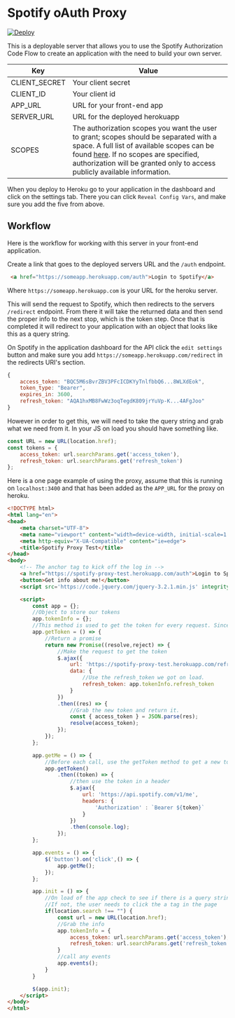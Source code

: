 # Spotify oAuth Proxy

[![Deploy](https://www.herokucdn.com/deploy/button.svg)](https://heroku.com/deploy)

This is a deployable server that allows you to use the Spotify Authorization Code Flow to create an application with the need to build your own server.

Key | Value
---  | ---
CLIENT_SECRET | Your client secret
CLIENT_ID | Your client id
APP_URL | URL for your front-end app
SERVER_URL | URL for the deployed herokuapp
SCOPES | The authorization scopes you want the user to grant; scopes should be separated with a space. A full list of available scopes can be found [here](https://developer.spotify.com/documentation/general/guides/scopes/). If no scopes are specified, authorization will be granted only to access publicly available information.

When you deploy to Heroku go to your application in the dashboard and click on the settings tab. There you can click `Reveal Config Vars`, and make sure you add the five from above.

## Workflow

Here is the workflow for working with this server in your front-end application.

Create a link that goes to the deployed servers URL and the `/auth` endpoint.

```html
 <a href="https://someapp.herokuapp.com/auth">Login to Spotify</a>
```

Where `https://someapp.herokuapp.com` is your URL for the heroku server.

This will send the request to Spotify, which then redirects to the servers `/redirect` endpoint. From there it will take the returned data and then send the proper info to the next stop, which is the token step. Once that is completed it will redirect to your application with an object that looks like this as a query string.

On Spotify in the application dashboard for the API click the `edit settings` button and make sure you add `https://someapp.herokuapp.com/redirect` in the redirects URI's section.

```js
{
    access_token: "BQC5M6sBvrZBV3PFcICDKYyTnlfbbQ6...8WLXdEok",
    token_type: "Bearer",
    expires_in: 3600,
    refresh_token: "AQA1hxMB8FwWz3oqTegdK809jrYuVp-K...4AFgJoo"
}
```

However in order to get this, we will need to take the query string and grab what we need from it. In your JS on load you should have something like.

```js
const URL = new URL(location.href);
const tokens = {
    access_token: url.searchParams.get('access_token'),
    refresh_token: url.searchParams.get('refresh_token')
};
```

Here is a one page example of using the proxy, assume that this is running on `localhost:3400` and that has been added as the `APP_URL` for the proxy on heroku.

```html
<!DOCTYPE html>
<html lang="en">
<head>
    <meta charset="UTF-8">
    <meta name="viewport" content="width=device-width, initial-scale=1.0">
    <meta http-equiv="X-UA-Compatible" content="ie=edge">
    <title>Spotify Proxy Test</title>
</head>
<body>
    <!-- The anchor tag to kick off the log in -->
    <a href="https://spotify-proxy-test.herokuapp.com/auth">Login to Spotify</a>
    <button>Get info about me!</button>
    <script src='https://code.jquery.com/jquery-3.2.1.min.js' integrity='sha256-hwg4gsxgFZhOsEEamdOYGBf13FyQuiTwlAQgxVSNgt4='crossorigin='anonymous'></script>

    <script>
        const app = {};
        //Object to store our tokens
        app.tokenInfo = {};
        //This method is used to get the token for every request. Since a token only lasts for 3600ms we need to get a new token for each request
        app.getToken = () => {
            //Return a promise
            return new Promise((resolve,reject) => {
                //Make the request to get the token
                $.ajax({
                    url: 'https://spotify-proxy-test.herokuapp.com/refresh',
                    data: {
                        //Use the refresh_token we got on load.
                        refresh_token: app.tokenInfo.refresh_token
                    }
                })
                .then((res) => {
                    //Grab the new token and return it.
                    const { access_token } = JSON.parse(res);
                    resolve(access_token);
                }); 
            });
        };

        app.getMe = () => {
            //Before each call, use the getToken method to get a new token
            app.getToken()
                .then((token) => {
                    //then use the token in a header
                    $.ajax({
                        url: 'https://api.spotify.com/v1/me',
                        headers: {
                            'Authorization' : `Bearer ${token}`
                        }
                    })
                    .then(console.log);
                });
        };

        app.events = () => {
            $('button').on('click',() => {
                app.getMe();
            });
        };     

        app.init = () => {
            //On load of the app check to see if there is a query string in the URL.
            //If not, the user needs to click the a tag in the page
            if(location.search !== "") {
                const url = new URL(location.href);
                //Grab the info
                app.tokenInfo = {
                    access_token: url.searchParams.get('access_token'),
                    refresh_token: url.searchParams.get('refresh_token')
                }
                //call any events
                app.events();
            }
        }

        $(app.init);
    </script>
</body>
</html>
```